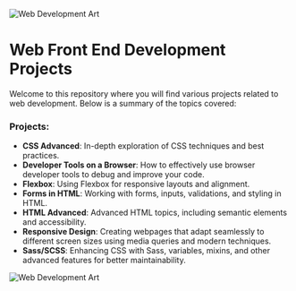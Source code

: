 ![Web Development Art]([https://github.com/YanielRamos/holbertonschool-web_front_end/blob/main/image.png])

# Web Front End Development Projects

Welcome to this repository where you will find various projects related to web development. Below is a summary of the topics covered:

### Projects:
- **CSS Advanced**: In-depth exploration of CSS techniques and best practices.
- **Developer Tools on a Browser**: How to effectively use browser developer tools to debug and improve your code.
- **Flexbox**: Using Flexbox for responsive layouts and alignment.
- **Forms in HTML**: Working with forms, inputs, validations, and styling in HTML.
- **HTML Advanced**: Advanced HTML topics, including semantic elements and accessibility.
- **Responsive Design**: Creating webpages that adapt seamlessly to different screen sizes using media queries and modern techniques.
- **Sass/SCSS**: Enhancing CSS with Sass, variables, mixins, and other advanced features for better maintainability.

![Web Development Art](./A_digital_artwork_that_represents_web_development_.png)
